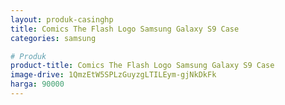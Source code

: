 ```yaml
---
layout: produk-casinghp
title: Comics The Flash Logo Samsung Galaxy S9 Case
categories: samsung

# Produk
product-title: Comics The Flash Logo Samsung Galaxy S9 Case
image-drive: 1QmzEtW5SPLzGuyzgLTILEym-gjNkDkFk
harga: 90000
---
```

